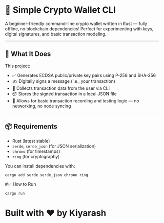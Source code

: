 # 🔐 Simple Crypto Wallet CLI

A beginner-friendly command-line crypto wallet written in Rust — fully offline, no blockchain dependencies! Perfect for experimenting with keys, digital signatures, and basic transaction modeling.

---

## 🧠 What It Does

This project:

- ✅ Generates ECDSA public/private key pairs using P-256 and SHA-256
- ✍️ Digitally signs a message (i.e., your transaction)
- 🧾 Collects transaction data from the user via CLI
- 📦 Stores the signed transaction in a local JSON file
- 📂 Allows for basic transaction recording and testing logic — no networking, no node syncing

---

## 📦 Requirements

- Rust (latest stable)
- `serde`, `serde_json` (for JSON serialization)
- `chrono` (for timestamps)
- `ring` (for cryptography)

You can install dependencies with:

```bash
cargo add serde serde_json chrono ring
```

#✅ How to Run
```
cargo run
```


# Built with ❤ by Kiyarash
